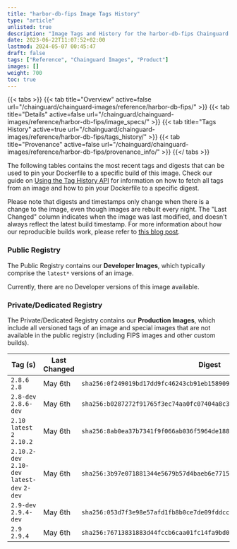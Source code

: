 ```yaml
---
title: "harbor-db-fips Image Tags History"
type: "article"
unlisted: true
description: "Image Tags and History for the harbor-db-fips Chainguard Image"
date: 2023-06-22T11:07:52+02:00
lastmod: 2024-05-07 00:45:47
draft: false
tags: ["Reference", "Chainguard Images", "Product"]
images: []
weight: 700
toc: true
---
```


{{< tabs >}}
{{< tab title="Overview" active=false url="/chainguard/chainguard-images/reference/harbor-db-fips/" >}}
{{< tab title="Details" active=false url="/chainguard/chainguard-images/reference/harbor-db-fips/image_specs/" >}}
{{< tab title="Tags History" active=true url="/chainguard/chainguard-images/reference/harbor-db-fips/tags_history/" >}}
{{< tab title="Provenance" active=false url="/chainguard/chainguard-images/reference/harbor-db-fips/provenance_info/" >}}
{{</ tabs >}}

The following tables contains the most recent tags and digests that can be used to pin your Dockerfile to a specific build of this image. Check our guide on [Using the Tag History API](/chainguard/chainguard-images/using-the-tag-history-api/) for information on how to fetch all tags from an image and how to pin your Dockerfile to a specific digest.

Please note that digests and timestamps only change when there is a change to the image, even though images are rebuilt every night. The "Last Changed" column indicates when the image was last modified, and doesn't always reflect the latest build timestamp. For more information about how our reproducible builds work, please refer to [this blog post](https://www.chainguard.dev/unchained/reproducing-chainguards-reproducible-image-builds).

### Public Registry
The Public Registry contains our **Developer Images**, which typically comprise the `latest*` versions of an image.

Currently, there are no Developer versions of this image available.

### Private/Dedicated Registry
The Private/Dedicated Registry contains our **Production Images**, which include all versioned tags of an image and special images that are not available in the public registry (including FIPS images and other custom builds).

| Tag (s)                                       | Last Changed | Digest                                                                    |
|-----------------------------------------------|--------------|---------------------------------------------------------------------------|
|  `2.8.6` `2.8`                                | May 6th      | `sha256:0f249019bd17dd9fc46243cb91eb158909e5ff14b6ec93bd0343343792cef49d` |
|  `2.8-dev` `2.8.6-dev`                        | May 6th      | `sha256:b0287272f91765f3ec74aa0fc07404a8c39bf7f7a7090faf1de9c1cfee4bd52d` |
|  `2.10` `latest` `2` `2.10.2`                 | May 6th      | `sha256:8ab0ea37b7341f9f066ab036f5964de188fb1f17c54d041d7a980f35d2bd5f44` |
|  `2.10.2-dev` `2.10-dev` `latest-dev` `2-dev` | May 6th      | `sha256:3b97e071881344e5679b57d4baeb6e7715327db8c7a518a3d6687afbe45c1ccd` |
|  `2.9-dev` `2.9.4-dev`                        | May 6th      | `sha256:053d7f3e98e57afd1fb8b0ce7de09fddcc78a8a0ba873318466d5b371a5efe36` |
|  `2.9` `2.9.4`                                | May 6th      | `sha256:76713831883d44fccb6caa01fc14fa9bd0f27552bc72fef97d9f87b75a7e4ebf` |

